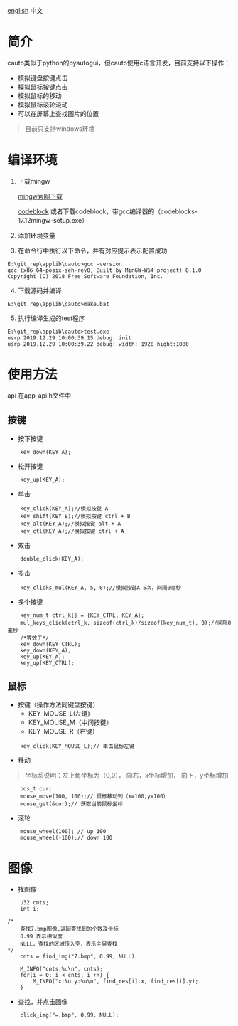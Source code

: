 [english](readme.md)
中文

# 简介
​cauto类似于python的pyautogui，但cauto使用c语言开发，目前支持以下操作：
* 模拟键盘按键点击
* 模拟鼠标按键点击
* 模拟鼠标的移动
* 模拟鼠标滚轮滚动
* 可以在屏幕上查找图片的位置

>目前只支持windows环境

# 编译环境

1. 下载mingw

   [mingw官网下载](https://sourceforge.net/projects/mingw-w64/files/latest/download)

   [codeblock](http://www.codeblocks.org/downloads/26)
或者下载codeblock，带gcc编译器的（codeblocks-17.12mingw-setup.exe）

2. 添加环境变量
3. 在命令行中执行以下命令，并有对应提示表示配置成功

```
E:\git_rep\applib\cauto>gcc -version
gcc (x86_64-posix-seh-rev0, Built by MinGW-W64 project) 8.1.0
Copyright (C) 2018 Free Software Foundation, Inc.
```

4. 下载源码并编译

```
E:\git_rep\applib\cauto>make.bat
```

5. 执行编译生成的test程序

```
E:\git_rep\applib\cauto>test.exe
usrp 2019.12.29 10:00:39.15 debug: init
usrp 2019.12.29 10:00:39.22 debug: width: 1920 hight:1080
```


# 使用方法

api 在app_api.h文件中

## 按键
* 按下按键
```
	key_down(KEY_A);
```
* 松开按键
```
	key_up(KEY_A);
```
* 单击
```
	key_click(KEY_A);//模拟按键 A
	key_shift(KEY_B);//模拟按键 ctrl + B
	key_alt(KEY_A);//模拟按键 alt + A
	key_ctl(KEY_A);//模拟按键 ctrl + A
```

* 双击
```
	double_click(KEY_A);
```
* 多击
```
	key_clicks_mul(KEY_A, 5, 0);//模拟按键A 5次，间隔0毫秒
```
* 多个按键
```
	key_num_t ctrl_k[] = {KEY_CTRL, KEY_A};
	mul_keys_click(ctrl_k, sizeof(ctrl_k)/sizeof(key_num_t), 0);//间隔0毫秒
	/*等效于*/
	key_down(KEY_CTRL);
	key_down(KEY_A);
	key_up(KEY_A);
	key_up(KEY_CTRL);
```
## 鼠标
* 按键（操作方法同键盘按键）
	* KEY_MOUSE_L(左键) 
	* KEY_MOUSE_M（中间按键） 
	* KEY_MOUSE_R（右键）

```
	key_click(KEY_MOUSE_L);// 单击鼠标左键
```
* 移动
>坐标系说明：左上角坐标为（0,0）， 向右，x坐标增加， 向下，y坐标增加
```
	pos_t cur;
	mouse_move(100, 100);// 鼠标移动到（x=100,y=100）
	mouse_get(&cur);// 获取当前鼠标坐标
```
* 滚轮
```
	mouse_wheel(100); // up 100
	mouse_wheel(-100);// down 100
```
# 图像
* 找图像
```
	u32 cnts;
	int i;

/* 
	查找7.bmp图像,返回查找到的个数及坐标
	0.99 表示相似度
	NULL，查找的区域传入空，表示全屏查找
*/
	cnts = find_img("7.bmp", 0.99, NULL);

	M_INFO("cnts:%u\n", cnts);
	for(i = 0; i < cnts; i ++) {
		M_INFO("x:%u y:%u\n", find_res[i].x, find_res[i].y);
	}
```
* 查找，并点击图像
```
	click_img("=.bmp", 0.99, NULL);
```
